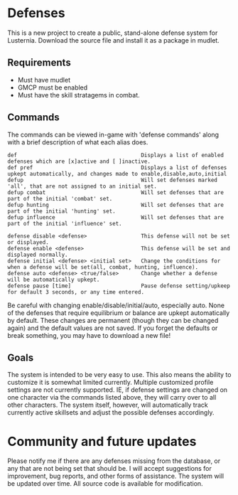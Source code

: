 # Defenses

This is a new project to create a public, stand-alone defense system for Lusternia. Download the source file and install it as a package in mudlet.

## Requirements

* Must have mudlet
* GMCP must be enabled
* Must have the skill stratagems in combat.

## Commands

The commands can be viewed in-game with 'defense commands' along with a brief description of what each alias does.

```
def                                       Displays a list of enabled defenses which are [x]active and [ ]inactive.
def pref                                  Displays a list of defenses upkept automatically, and changes made to enable,disable,auto,initial
defup                                     Will set defenses marked 'all', that are not assigned to an initial set.
defup combat                              Will set defenses that are part of the initial 'combat' set.
defup hunting                             Will set defenses that are part of the initial 'hunting' set.
defup influence                           Will set defenses that are part of the initial 'influence' set.

defense disable <defense>                 This defense will not be set or displayed.
defense enable <defense>                  This defense will be set and displayed normally.
defense initial <defense> <initial set>   Change the conditions for when a defense will be set(all, combat, hunting, influence).
defense auto <defense> <true/false>       Change whether a defense will be automatically upkept.
defense pause [time]                      Pause defense setting/upkeep for default 3 seconds, or any time entered.
```

Be careful with changing enable/disable/initial/auto, especially auto. None of the defenses that require equilibrium or balance are upkept automatically by default. These changes are permanent (though they can be changed again) and the default values are not saved. If you forget the defaults or break something, you may have to download a new file!

## Goals

The system is intended to be very easy to use. This also means the ability to customize it is somewhat limited currently. Multiple customized profile settings are not currently supported. IE, if defense settings are changed on one character via the commands listed above, they will carry over to all other characters. The system itself, however, will automatically track currently active skillsets and adjust the possible defenses accordingly.

# Community and future updates

Please notify me if there are any defenses missing from the database, or any that are not being set that should be. I will accept suggestions for improvement, bug reports, and other forms of assistance. The system will be updated over time. All source code is available for modification.
